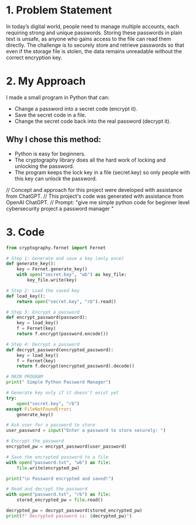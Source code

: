 # 1. Problem Statement

In today’s digital world, people need to manage multiple accounts, each requiring strong and unique passwords. Storing these passwords in plain text is unsafe, as anyone who gains access to the file can read them directly.
The challenge is to securely store and retrieve passwords so that even if the storage file is stolen, the data remains unreadable without the correct encryption key.

# 2. My Approach

I made a small program in Python that can:
   - Change a password into a secret code (encrypt it).
   - Save the secret code in a file.
   - Change the secret code back into the real password (decrypt it).

## Why I chose this method:

- Python is easy for beginners.
- The cryptography library does all the hard work of locking and unlocking the password.
- The program keeps the lock key in a file (secret.key) so only people with this key can unlock the password.

// Concept and approach for this project were developed with assistance from ChatGPT.
// This project's code was generated with assistance from OpenAI ChatGPT.
// Prompt: "give me simple python code for beginner level cybersecurity project a password manager "

# 3. Code
```python
from cryptography.fernet import Fernet

# Step 1: Generate and save a key (only once)
def generate_key():
    key = Fernet.generate_key()
    with open("secret.key", "wb") as key_file:
        key_file.write(key)

# Step 2: Load the saved key
def load_key():
    return open("secret.key", "rb").read()

# Step 3: Encrypt a password
def encrypt_password(password):
    key = load_key()
    f = Fernet(key)
    return f.encrypt(password.encode())

# Step 4: Decrypt a password
def decrypt_password(encrypted_password):
    key = load_key()
    f = Fernet(key)
    return f.decrypt(encrypted_password).decode()

# MAIN PROGRAM
print(" Simple Python Password Manager")

# Generate key only if it doesn't exist yet
try:
    open("secret.key", "rb")
except FileNotFoundError:
    generate_key()

# Ask user for a password to store
user_password = input("Enter a password to store securely: ")

# Encrypt the password
encrypted_pw = encrypt_password(user_password)

# Save the encrypted password to a file
with open("password.txt", "wb") as file:
    file.write(encrypted_pw)

print("\n Password encrypted and saved!")

# Read and decrypt the password
with open("password.txt", "rb") as file:
    stored_encrypted_pw = file.read()

decrypted_pw = decrypt_password(stored_encrypted_pw)
print(f" Decrypted password is: {decrypted_pw}")
```
